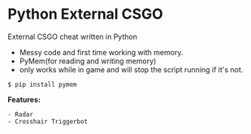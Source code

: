 # Python External CSGO
External CSGO cheat written in Python

- Messy code and first time working with memory.
- PyMem(for reading and writing memory)
- only works while in game and will stop the script running if it's not.

``` $ pip install pymem ```

**Features:**
```
- Radar
- Crosshair Triggerbot
```
